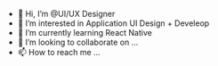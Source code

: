 - 👋 Hi, I’m @UI/UX Designer
- 👀 I’m interested in Application UI Design + Develeop
- 🌱 I’m currently learning React Native
- 💞️ I’m looking to collaborate on ...
- 📫 How to reach me ...

<!---
UI-UX-Devloper/UI-UX-Devloper is a ✨ special ✨ repository because its `README.md` (this file) appears on your GitHub profile.
You can click the Preview link to take a look at your changes.
--->
